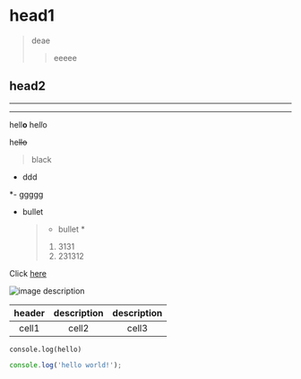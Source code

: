 # head1

> deae
>
> > eeeee

## head2

---

---

hell**o**
he*ll*o

he~~llo~~

> black

- ddd

\*- ggggg

- bullet
  > - bullet \*
  >
  > 1. 3131
  > 1. 231312

Click [here](http://)

![image description](http://)

| header | description | description |
| :----: | :---------: | :---------: |
| cell1  |    cell2    |    cell3    |

`console.log(hello)`

```js
console.log('hello world!');
```
